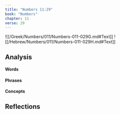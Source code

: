 ```yaml
---
title: "Numbers 11:29"
book: "Numbers"
chapter: 11
verse: 29
---
```

![[/Greek/Numbers/011/Numbers-011-029G.md#Text]]
![[/Hebrew/Numbers/011/Numbers-011-029H.md#Text]]

## Analysis

#### Words

#### Phrases

#### Concepts

## Reflections
